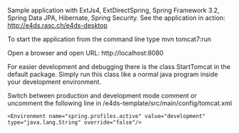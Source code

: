 Sample application with ExtJs4, ExtDirectSpring, Spring Framework 3.2, Spring Data JPA, Hibernate, Spring Security.
See the application in action: http://e4ds.rasc.ch/e4ds-desktop

To start the application from the command line type
mvn tomcat7:run

Open a browser and open URL: http://localhost:8080


For easier development and debugging there is the class StartTomcat in the 
default package. Simply run this class like a normal java program inside
your development environment. 


Switch between production and development mode comment or uncomment
the following line in /e4ds-template/src/main/config/tomcat.xml 
```
<Environment name="spring.profiles.active" value="development" type="java.lang.String" override="false"/>
```